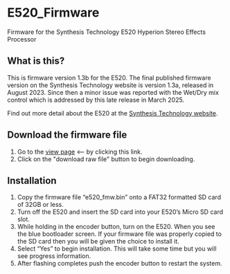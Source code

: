 # E520_Firmware
Firmware for the Synthesis Technology E520 Hyperion Stereo Effects Processor

## What is this?
This is firmware version 1.3b for the E520. The final published firmware version
on the Synthesis Technology website is version 1.3a, released in August 2023.
Since then a minor issue was reported with the Wet/Dry mix control which is
addressed by this late release in March 2025.

Find out more detail about the E520 at the
[Synthesis Technology website](https://synthtech.com/eurorack/E520/).

## Download the firmware file
1. Go to the [view page](./e520_fmw.bin) <-- by clicking this link.
2. Click on the "download raw file" button to begin downloading.

## Installation
1. Copy the firmware file “e520_fmw.bin” onto a FAT32 formatted SD card of 32GB
or less.
2. Turn off the E520 and insert the SD card into your E520’s Micro SD card slot.
3. While holding in the encoder button, turn on the E520. When you see
the blue bootloader screen. If your firmware file was properly copied to the
SD card then you will be given the choice to install it.
4. Select “Yes” to begin installation.  This will take some time but you will
see progress information.
5. After flashing completes push the encoder button to restart the system.
